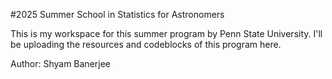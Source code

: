 #2025 Summer School in Statistics for Astronomers

This is my workspace for this summer program by Penn State University. I'll be uploading the resources and codeblocks of this program here.

Author: Shyam Banerjee